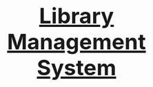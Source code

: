 <h1 align="center" style="font-size:50px;"><a href="https://library-managment-varshith.vercel.app/home">Library Management System</a></h1>  